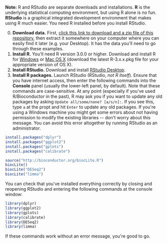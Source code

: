 **Note:** R and RStudio are separate downloads and installations. **R** is the underlying statistical computing environment, but using R alone is no fun. **RStudio** is a graphical integrated development environment that makes using R much easier. You need R installed before you install RStudio.

0. **Download data.** First, [click this link to download and a zip file of this repository](https://github.com/bioconnector/workshops/archive/master.zip), then extract it somewhere on your computer where you can easily find it later (e.g. your Desktop). It has the data you'll need to go through these examples.
0. **Install R.** You'll need R version 3.0.0 or higher. Download and install R for [Windows](http://cran.r-project.org/bin/windows/base/) or [Mac OS X](http://cran.r-project.org/bin/macosx/) (download the latest R-3.x.x.pkg file for your appropriate version of OS X).
0. **Install RStudio.** Download and install [RStudio Desktop](http://www.rstudio.com/products/rstudio/download/).
0. **Install R packages.** Launch RStudio (RStudio, *not R itself*). Ensure that you have internet access, then enter the following commands into the **Console** panel (usually the lower-left panel, by default). Note that these commands are case-sensitive. At any point (especially if you've used R/Bioconductor in the past), R may ask you if you want to update any old packages by asking `Update all/some/none? [a/s/n]:`. If you see this, type `a` at the propt and hit `Enter` to update any old packages. If you're using a Windows machine you might get some errors about not having permission to modify the existing libraries -- don't worry about this message. You can avoid this error altogether by running RStudio as an administrator.

```r
install.packages("dplyr")
install.packages("ggplot2")
install.packages("gplots")
install.packages("calibrate")

source("http://bioconductor.org/biocLite.R")
biocLite()
biocLite("DESeq2")
biocLite("limma")
```

You can check that you've installed everything correctly by closing and reopening RStudio and entering the following commands at the console window:

```r
library(dplyr)
library(ggplot2)
library(gplots)
library(calibrate)
library(DESeq2)
library(limma)
```

If these commands work without an error message, you're good to go.
